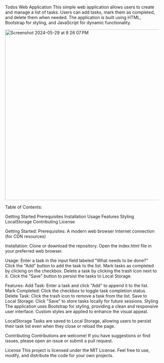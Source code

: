 Todos Web Application
This simple web application allows users to create and manage a list of tasks. Users can add tasks, mark them as completed, and delete them when needed. The application is built using HTML, Bootstrap for styling, and JavaScript for dynamic functionality.

<img width="559" alt="Screenshot 2024-05-29 at 8 26 07 PM" src="https://github.com/sravyaDongari/todos/assets/122468955/a7a3f664-0053-4fba-8e0a-d1ab945b11f9">

Table of Contents:

Getting Started
Prerequisites
Installation
Usage
Features
Styling
LocalStorage
Contributing
License

Getting Started:
Prerequisites:
A modern web browser
Internet connection (for CDN resources)

Installation:
Clone or download the repository.
Open the index.html file in your preferred web browser.

Usage:
Enter a task in the input field labeled "What needs to be done?"
Click the "Add" button to add the task to the list.
Mark tasks as completed by clicking on the checkbox.
Delete a task by clicking the trash icon next to it.
Click the "Save" button to persist the tasks to Local Storage.

Features:
Add Task: Enter a task and click "Add" to append it to the list.
Mark Completed: Click the checkbox to toggle task completion status.
Delete Task: Click the trash icon to remove a task from the list.
Save to Local Storage: Click "Save" to store tasks locally for future sessions.
Styling
The application uses Bootstrap for styling, providing a clean and responsive user interface. Custom styles are applied to enhance the visual appeal.

LocalStorage
Tasks are saved to Local Storage, allowing users to persist their task list even when they close or reload the page.

Contributing
Contributions are welcome! If you have suggestions or find issues, please open an issue or submit a pull request.

License
This project is licensed under the MIT License. Feel free to use, modify, and distribute the code for your own projects.







